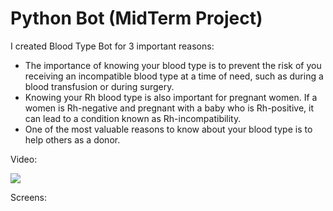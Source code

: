 # Python Bot (MidTerm Project)
I created Blood Type Bot for 3 important reasons:
   - The importance of knowing your blood type is to prevent the risk of you receiving an incompatible blood type at a time of need, such as during a blood transfusion or during surgery.
   - Knowing your Rh blood type is also important for pregnant women. If a women is Rh-negative and pregnant with a baby who is Rh-positive, it can lead to a condition known as Rh-incompatibility.
   - One of the most valuable reasons to know about your blood type is to help others as a donor.
   
   Video:
   
[![](https://img.youtube.com/vi/xvT0DFpK1q8/0.jpg)](https://www.youtube.com/watch?v=xvT0DFpK1q8)

   Screens:
   
   
